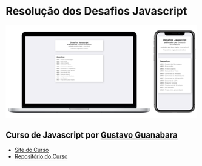 # Resolução dos Desafios Javascript

![](./img/demo.png)

## Curso de Javascript por [Gustavo Guanabara](https://github.com/gustavoguanabara)

- [Site do Curso](https://gustavoguanabara.github.io/javascript/)
- [Repositório do Curso](https://github.com/gustavoguanabara/javascript/)